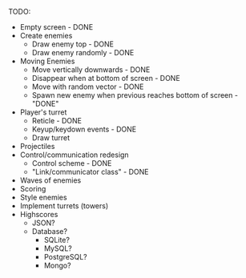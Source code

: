 TODO:
- Empty screen - DONE
- Create enemies
    - Draw enemy top - DONE
    - Draw enemy randomly - DONE
- Moving Enemies
    - Move vertically downwards - DONE
    - Disappear when at bottom of screen - DONE
    - Move with random vector - DONE
    - Spawn new enemy when previous reaches bottom of screen - "DONE"
- Player's turret
    - Reticle - DONE
    - Keyup/keydown events - DONE
    - Draw turret
- Projectiles
- Control/communication redesign
    - Control scheme - DONE
    - "Link/communicator class" - DONE
- Waves of enemies
- Scoring
- Style enemies
- Implement turrets (towers)
- Highscores
    - JSON?
    - Database?
        - SQLite?
        - MySQL?
        - PostgreSQL?
        - Mongo?